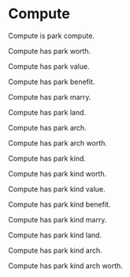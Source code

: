 # Compute

Compute is park compute.

Compute has park worth.

Compute has park value.

Compute has park benefit.

Compute has park marry.

Compute has park land.

Compute has park arch.

Compute has park arch worth.

Compute has park kind.

Compute has park kind worth.

Compute has park kind value.

Compute has park kind benefit.

Compute has park kind marry.

Compute has park kind land.

Compute has park kind arch.

Compute has park kind arch worth.
